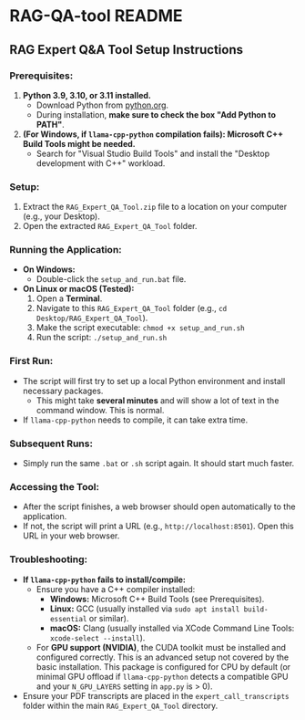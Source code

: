 # RAG-QA-tool README

## RAG Expert Q&A Tool Setup Instructions

### Prerequisites:
1.  **Python 3.9, 3.10, or 3.11 installed.**
    *   Download Python from [python.org](https://www.python.org/).
    *   During installation, **make sure to check the box "Add Python to PATH"**.
2.  **(For Windows, if `llama-cpp-python` compilation fails): Microsoft C++ Build Tools might be needed.**
    *   Search for "Visual Studio Build Tools" and install the "Desktop development with C++" workload.

### Setup:
1.  Extract the `RAG_Expert_QA_Tool.zip` file to a location on your computer (e.g., your Desktop).
2.  Open the extracted `RAG_Expert_QA_Tool` folder.

### Running the Application:
*   **On Windows:**
    *   Double-click the `setup_and_run.bat` file.
*   **On Linux or macOS (Tested):**
    1.  Open a **Terminal**.
    2.  Navigate to this `RAG_Expert_QA_Tool` folder (e.g., `cd Desktop/RAG_Expert_QA_Tool`).
    3.  Make the script executable: `chmod +x setup_and_run.sh`
    4.  Run the script: `./setup_and_run.sh`

### First Run:
*   The script will first try to set up a local Python environment and install necessary packages.
    *   This might take **several minutes** and will show a lot of text in the command window. This is normal.
*   If `llama-cpp-python` needs to compile, it can take extra time.

### Subsequent Runs:
*   Simply run the same `.bat` or `.sh` script again. It should start much faster.

### Accessing the Tool:
*   After the script finishes, a web browser should open automatically to the application.
*   If not, the script will print a URL (e.g., `http://localhost:8501`). Open this URL in your web browser.

### Troubleshooting:
*   **If `llama-cpp-python` fails to install/compile:**
    *   Ensure you have a C++ compiler installed:
        *   **Windows:** Microsoft C++ Build Tools (see Prerequisites).
        *   **Linux:** GCC (usually installed via `sudo apt install build-essential` or similar).
        *   **macOS:** Clang (usually installed via XCode Command Line Tools: `xcode-select --install`).
    *   For **GPU support (NVIDIA)**, the CUDA toolkit must be installed and configured correctly. This is an advanced setup not covered by the basic installation. This package is configured for CPU by default (or minimal GPU offload if `llama-cpp-python` detects a compatible GPU and your `N_GPU_LAYERS` setting in `app.py` is > 0).
*   Ensure your PDF transcripts are placed in the `expert_call_transcripts` folder within the main `RAG_Expert_QA_Tool` directory.